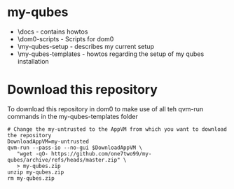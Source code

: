 # my-qubes

 - \docs - contains howtos
 - \dom0-scripts - Scripts for dom0
 - \my-qubes-setup - describes my current setup
 - \my-qubes-templates - howtos regarding the setup of my qubes installation 

# Download this repository
To download this repository in dom0 to make use of all teh qvm-run commands in the my-qubes-templates folder

```
# Change the my-untrusted to the AppVM from which you want to download the repository
DownloadAppVM=my-untrusted
qvm-run --pass-io --no-gui $DownloadAppVM \
   "wget -qO- https://github.com/one7two99/my-qubes/archive/refs/heads/master.zip" \
   > my-qubes.zip
unzip my-qubes.zip
rm my-qubes.zip
```

